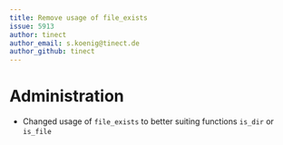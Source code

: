 ```yaml
---
title: Remove usage of file_exists
issue: 5913
author: tinect
author_email: s.koenig@tinect.de
author_github: tinect
---
```


# Administration

* Changed usage of `file_exists` to better suiting functions `is_dir` or `is_file`

